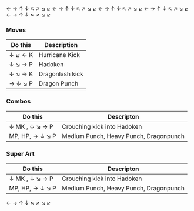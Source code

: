 ← → ↑ ↓ ↖ ↗ ↘ ↙
← → ↑ ↓ ↖ ↗ ↘ ↙
← → ↑ ↓ ↖ ↗ ↘ ↙
← → ↑ ↓ ↖ ↗ ↘ ↙
← → ↑ ↓ ↖ ↗ ↘ ↙
### Moves
| Do this | Description |
| ------- | ----------- |
|↓ ↙ ← K| Hurricane Kick |
|↓ ↘ → P| Hadoken |
|↓ ↘ → K| Dragonlash kick |
|→ ↓ ↘ P| Dragon Punch |

### Combos
| Do this | Descripton |
| ------- | ---------- |
|↓ MK , ↓ ↘ → P | Crouching kick into Hadoken |  
|MP, HP, → ↓ ↘ P | Medium Punch, Heavy Punch, Dragonpunch |   

### Super Art
| Do this | Descripton |
| ------- | ---------- |
|↓ MK , ↓ ↘ → P | Crouching kick into Hadoken |  
|MP, HP, → ↓ ↘ P | Medium Punch, Heavy Punch, Dragonpunch |   
 
← → ↑ ↓ ↖ ↗ ↘ ↙
